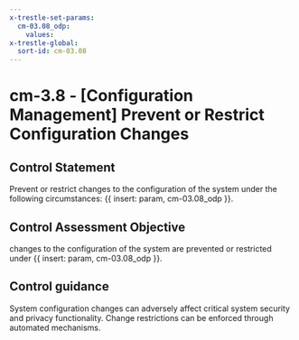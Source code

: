 ```yaml
---
x-trestle-set-params:
  cm-03.08_odp:
    values:
x-trestle-global:
  sort-id: cm-03.08
---
```


# cm-3.8 - \[Configuration Management\] Prevent or Restrict Configuration Changes

## Control Statement

Prevent or restrict changes to the configuration of the system under the following circumstances: {{ insert: param, cm-03.08_odp }}.

## Control Assessment Objective

changes to the configuration of the system are prevented or restricted under {{ insert: param, cm-03.08_odp }}.

## Control guidance

System configuration changes can adversely affect critical system security and privacy functionality. Change restrictions can be enforced through automated mechanisms.
